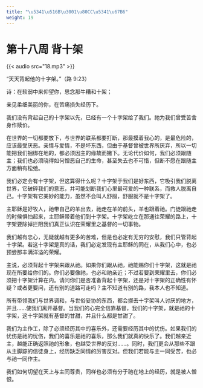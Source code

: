 ```yaml
---
title: "\u5341\u516B\u3001\u80CC\u5341\u67B6"
weight: 19
---
```


# 第十八周 背十架

{{< audio src="18.mp3" >}}


“天天背起他的十字架。”（路 9:23）

诗：在软弱中来仰望你，思念那牛糟和十架；

亲见柔细美丽的你，在苦痛损失经历下。

我们没有背起自己的十字架以先，已经有一个十字架给了我们。祂为我们曾受苦舍身作赎价。

在世界的一切都要放下，与世界的联系都要打断，那最摸着我心的，是最危险的，应该最受厌恶。亲情与爱情，不是坏东西，但由于基督曾被世界所厌弃，所以一切能把我们捆绑在地的，都必须因主的缘故而撇下。无论代价如何，我们必须跟随主；我们也必须晓得如何憎恶自己的生命，甚至失去也不可惜，但断不愿在跟随主方面稍有松弛。

我们必定会有十字架，但这算得什么呢？十字架于我们是好东西，它吸引我们脱离世界，它破碎我们的意志，并可能划断我们心里最可爱的一种联系，而救人脱离自己。十字架有它美妙的能力，虽然不会叫人舒服，舒服就不是十字架了。

主耶稣是好牧人，祂带自己的羊出去，祂走在羊的前头，羊也跟着祂。门徒跟祂走的时候惧怕起来，主耶稣带着他们到十字架。十字架屹立在那通往荣耀的路上，十字架要除掉拦阻我们真正认识在荣耀里之基督的一切事物。

我们越有忠心，无疑就越有更多的苦难，但是也必定有无穷的安慰，我们只管背起十字架。若这十字架是真的话，我们必定发现有主耶稣的同在，从我们心中，也必预尝那丰满洋溢的荣耀。

主说，必须背起十字架来跟从祂。如果你们跟从祂，祂能赐你们十字架，这就是祂现在所要给你们的。你们必要像祂，也必和祂亲近；不过若要到荣耀里去，你们必须把十字架计算在内。请问你们是否准备背起十字架，还是对十字架的正确性有怀疑？或者更要问，还有别的道路可走吗？主不知道有别的路，我本人也不知道。

所有带领我们与世界调和，与世俗妥协的东西，都会挪去十字架叫人讨厌的地方，并且……使我们离开基督。当我们的心完全信靠基督，我们的十字架，就是祂的十字架，这十字架就有基督的甘甜，并且什么都是甘甜了。

我们为主作工，除了必须经历其中的喜乐外，还需要经历其中的忧伤。如果我们的忧伤是祂的忧伤，我们的喜乐是祂的喜乐，那么我们就真的快乐了。我们越亲近主，越能正确返照祂的形象，也越受世界的反对……。同时，我们更会从那些不跟从主脚踪的信徒身上，经历缺乏同情的厉害反对。但我们若能与主一同受苦，也必与祂一同作主。

我们如何切望在天上与主同尊贵，同样也必须有分于祂在地上的经历，就是被人憎恨。